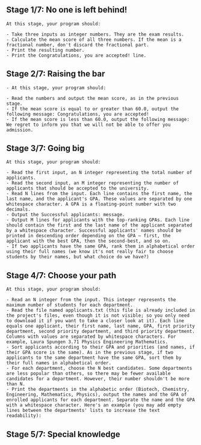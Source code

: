 ## Stage 1/7: No one is left behind!
    At this stage, your program should:

    - Take three inputs as integer numbers. They are the exam results.
    - Calculate the mean score of all three numbers. If the mean is a fractional number, don't discard the fractional part.
    - Print the resulting number.
    - Print the Congratulations, you are accepted! line.

## Stage 2/7: Raising the bar
    - At this stage, your program should:

    - Read the numbers and output the mean score, as in the previous stage.
    - If the mean score is equal to or greater than 60.0, output the following message: Congratulations, you are accepted!
    - If the mean score is less than 60.0, output the following message: We regret to inform you that we will not be able to offer you admission.

## Stage 3/7: Going big 
    At this stage, your program should:

    - Read the first input, an N integer representing the total number of applicants.
    - Read the second input, an M integer representing the number of applicants that should be accepted to the university.
    - Read N lines from the input. Each line contains the first name, the last name, and the applicant's GPA. These values are separated by one whitespace character. A GPA is a floating-point number with two decimals.
    - Output the Successful applicants: message.
    - Output M lines for applicants with the top-ranking GPAs. Each line should contain the first and the last name of the applicant separated by a whitespace character. Successful applicants' names should be printed in descending order depending on the GPA — first, the applicant with the best GPA, then the second-best, and so on.
    - If two applicants have the same GPA, rank them in alphabetical order using their full names (we know it's not really fair to choose students by their names, but what choice do we have?)

## Stage 4/7: Choose your path
    At this stage, your program should:

    - Read an N integer from the input. This integer represents the maximum number of students for each department.
    - Read the file named applicants.txt (this file is already included in the project's files, even though it is not visible; so you only need to download it if you want to take a closer look at it). Each line equals one applicant, their first name, last name, GPA, first priority department, second priority department, and third priority department. Columns with values are separated by whitespace characters. For example, Laura Spungen 3.71 Physics Engineering Mathematics.
    - Sort applicants according to their GPA and priorities (and names, if their GPA score is the same). As in the previous stage, if two applicants to the same department have the same GPA, sort them by their full names in alphabetical order.
    - For each department, choose the N best candidates. Some departments are less popular than others, so there may be fewer available candidates for a department. However, their number shouldn't be more than N.
    - Print the departments in the alphabetic order (Biotech, Chemistry, Engineering, Mathematics, Physics), output the names and the GPA of enrolled applicants for each department. Separate the name and the GPA with a whitespace character. Here's an example (you may add empty lines between the departments' lists to increase the text readability):


## Stage 5/7: Special knowledge 
